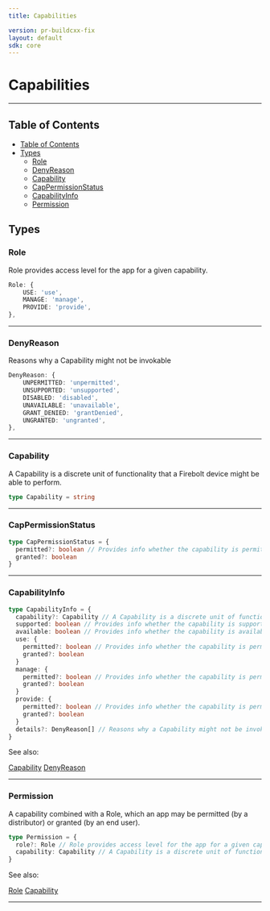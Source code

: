```yaml
---
title: Capabilities

version: pr-buildcxx-fix
layout: default
sdk: core
---
```


# Capabilities

---

## Table of Contents

- [Table of Contents](#table-of-contents)
- [Types](#types)
  - [Role](#role)
  - [DenyReason](#denyreason)
  - [Capability](#capability)
  - [CapPermissionStatus](#cappermissionstatus)
  - [CapabilityInfo](#capabilityinfo)
  - [Permission](#permission)

## Types

### Role

Role provides access level for the app for a given capability.

```typescript
Role: {
    USE: 'use',
    MANAGE: 'manage',
    PROVIDE: 'provide',
},

```

---

### DenyReason

Reasons why a Capability might not be invokable

```typescript
DenyReason: {
    UNPERMITTED: 'unpermitted',
    UNSUPPORTED: 'unsupported',
    DISABLED: 'disabled',
    UNAVAILABLE: 'unavailable',
    GRANT_DENIED: 'grantDenied',
    UNGRANTED: 'ungranted',
},

```

---

### Capability

A Capability is a discrete unit of functionality that a Firebolt device might be able to perform.

```typescript
type Capability = string
```

---

### CapPermissionStatus

```typescript
type CapPermissionStatus = {
  permitted?: boolean // Provides info whether the capability is permitted
  granted?: boolean
}
```

---

### CapabilityInfo

```typescript
type CapabilityInfo = {
  capability?: Capability // A Capability is a discrete unit of functionality that a Firebolt device might be able to perform.
  supported: boolean // Provides info whether the capability is supported
  available: boolean // Provides info whether the capability is available
  use: {
    permitted?: boolean // Provides info whether the capability is permitted
    granted?: boolean
  }
  manage: {
    permitted?: boolean // Provides info whether the capability is permitted
    granted?: boolean
  }
  provide: {
    permitted?: boolean // Provides info whether the capability is permitted
    granted?: boolean
  }
  details?: DenyReason[] // Reasons why a Capability might not be invokable
}
```

See also:

[Capability](#capability)
[DenyReason](#denyreason)

---

### Permission

A capability combined with a Role, which an app may be permitted (by a distributor) or granted (by an end user).

```typescript
type Permission = {
  role?: Role // Role provides access level for the app for a given capability.
  capability: Capability // A Capability is a discrete unit of functionality that a Firebolt device might be able to perform.
}
```

See also:

[Role](#role)
[Capability](#capability)

---
